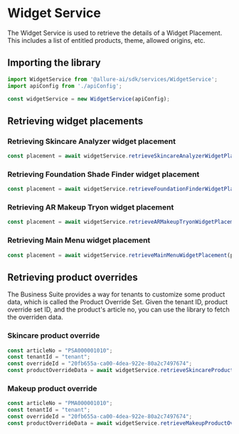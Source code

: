 # Widget Service
The Widget Service is used to retrieve the details of a Widget Placement. This includes a list of entitled products, theme, allowed origins, etc.

## Importing the library
```ts
import WidgetService from '@allure-ai/sdk/services/WidgetService';
import apiConfig from './apiConfig';

const widgetService = new WidgetService(apiConfig);
```

## Retrieving widget placements

### Retrieving Skincare Analyzer widget placement
```ts
const placement = await widgetService.retrieveSkincareAnalyzerWidgetPlacement(placementId);
```

### Retrieving Foundation Shade Finder widget placement
```ts
const placement = await widgetService.retrieveFoundationFinderWidgetPlacement(placementId);
```

### Retrieving AR Makeup Tryon widget placement
```ts
const placement = await widgetService.retrieveARMakeupTryonWidgetPlacement(placementId);
```

### Retrieving Main Menu widget placement
```ts
const placement = await widgetService.retrieveMainMenuWidgetPlacement(placementId);
```

## Retrieving product overrides
The Business Suite provides a way for tenants to customize some product data, which is called the Product Override Set. Given the tenant ID, product override set ID, and the product's article no, you can use the library to fetch the overriden data.

### Skincare product override
```ts
const articleNo = "PSA000001010";
const tenantId = "tenant";
const overrideId = "20fb655a-ca00-4dea-922e-80a2c7497674";
const productOverrideData = await widgetService.retrieveSkincareProductOverride(tenantId, overrideId, articleNo)
```

### Makeup product override
```ts
const articleNo = "PMA000001010";
const tenantId = "tenant";
const overrideId = "20fb655a-ca00-4dea-922e-80a2c7497674";
const productOverrideData = await widgetService.retrieveMakeupProductOverride(tenantId, overrideId, articleNo)
```
